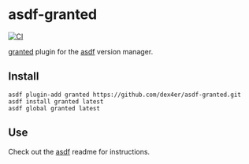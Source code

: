 # asdf-granted

[![CI](https://github.com/dex4er/asdf-granted/actions/workflows/ci.yml/badge.svg)](https://github.com/dex4er/asdf-granted/actions/workflows/ci.yml)

[granted](https://granted.dev/) plugin for the [asdf](https://github.com/asdf-vm/asdf) version manager.

## Install

```shell
asdf plugin-add granted https://github.com/dex4er/asdf-granted.git
asdf install granted latest
asdf global granted latest
```

## Use

Check out the [asdf](https://github.com/asdf-vm/asdf) readme for instructions.
